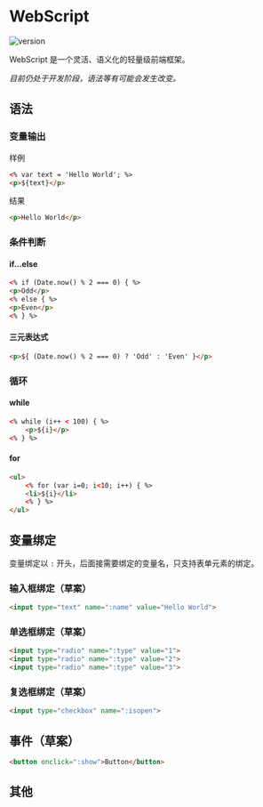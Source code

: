 # WebScript

![version](https://img.shields.io/badge/version-0.3.0-green.svg)

WebScript 是一个灵活、语义化的轻量级前端框架。

*目前仍处于开发阶段，语法等有可能会发生改变。*

## 语法

### 变量输出

样例

```html
<% var text = 'Hello World'; %>
<p>${text}</p>
```

结果

```html
<p>Hello World</p>
```

### 条件判断

#### if...else

```html
<% if (Date.now() % 2 === 0) { %>
<p>Odd</p>
<% else { %>
<p>Even</p>
<% } %>
```

#### 三元表达式

```html
<p>${ (Date.now() % 2 === 0) ? 'Odd' : 'Even' }</p>
```

### 循环

#### while

```html
<% while (i++ < 100) { %>
    <p>${i}</p>
<% } %>
```

#### for

```html
<ul>
    <% for (var i=0; i<10; i++) { %>
    <li>${i}</li>
    <% } %>
</ul>
```

## 变量绑定

变量绑定以 `:` 开头，后面接需要绑定的变量名，只支持表单元素的绑定。

### 输入框绑定（草案）

```html
<input type="text" name=":name" value="Hello World">
```

### 单选框绑定（草案）

```html
<input type="radio" name=":type" value="1">
<input type="radio" name=":type" value="2">
<input type="radio" name=":type" value="3">
```

### 复选框绑定（草案）

```html
<input type="checkbox" name=":isopen">
```

## 事件（草案）

```html
<button onclick=":show">Button</button>
```

## 其他
